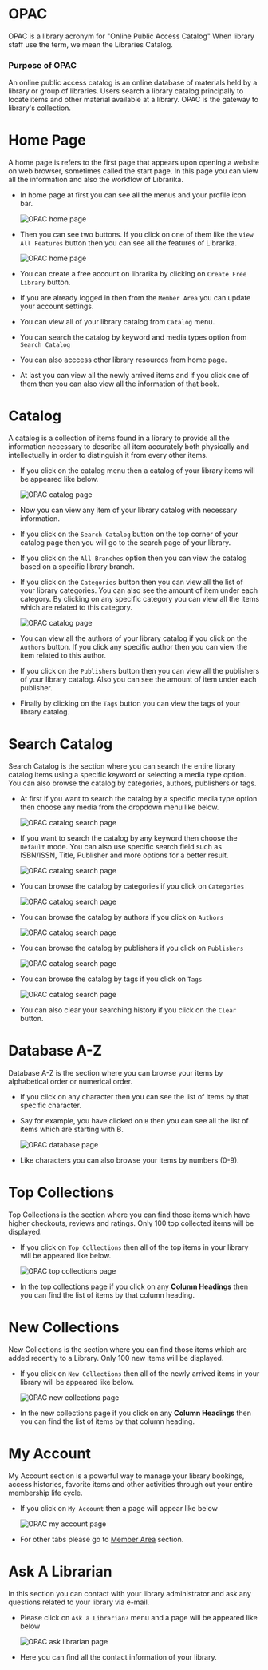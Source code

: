 # OPAC

OPAC is a library acronym for "Online Public Access Catalog" When library staff use the term, we mean the Libraries Catalog.

### Purpose of OPAC

An online public access catalog is an online database of materials held by a library or group of libraries. Users search a library catalog principally to locate items and other material available at a library. OPAC is the gateway to library's collection.

# Home Page

A home page is refers to the first page that appears upon opening a website on web browser, sometimes called the start page. In this page you can view all the information and also the workflow of Librarika.

* In home page at first you can see all the menus and your profile icon bar. 
	
	![OPAC home page](img/opac_home_menu.png)
   
* Then you can see two buttons. If you click on one of them like the `View All Features` button then you can see all the features of Librarika.

	![OPAC home page](img/opac_home_view_feature1.png)

* You can create a free account on librarika by clicking on `Create Free Library` button.
* If you are already logged in then from the `Member Area` you can update your account settings.
* You can view all of your library catalog from `Catalog` menu.
* You can search the catalog by keyword and media types option from `Search Catalog`
* You can also acccess other library resources from home page.
* At last you can view all the newly arrived items and if you click one of them then you can also view all the information of that book.

# Catalog

A catalog is a collection of items found in a library to provide all the information necessary to describe all item accurately both physically and intellectually in order to distinguish it from every other items.

* If you click on the catalog menu then a catalog of your library items will be appeared like below.

	![OPAC catalog page](img/opac_catalogs_page.png)

* Now you can view any item of your library catalog with necessary information.
* If you click on the `Search Catalog` button on the top corner of your catalog page then you will go to the search page of your library.
* If you click on the `All Branches` option then you can view the catalog based on a specific library branch. 
* If you click on the `Categories` button then you can view all the list of your library categories. You can also see the amount of item under each category. By clicking on any specific category you can view all the items which are related to this category.

	![OPAC catalog page](img/opac_categories_page.png)

* You can view all the authors of your library catalog if you click on the `Authors` button. If you click any specific author then you can view the item related to this author.
* If you click on the `Publishers` button then you can view all the publishers of your library catalog. Also you can see the amount of item under each publisher.
* Finally by clicking on the `Tags` button you can view the tags of your library catalog.


# Search Catalog

Search Catalog is the section where you can search the entire library catalog items using a specific keyword or selecting a media type option. You can also browse the catalog by categories, authors, publishers or tags.

* At first if you want to search the catalog by a specific media type option then choose any media from the dropdown menu like below.

	![OPAC catalog search page](img/opac_catalog_search_mediatype.png)

* If you want to search the catalog by any keyword then choose the `Default` mode. You can also use specific search field such as ISBN/ISSN, Title, Publisher and more options for a better result.

	![OPAC catalog search page](img/opac_catalog_search_keyword.png)

* You can browse the catalog by categories if you click on `Categories`

	![OPAC catalog search page](img/opac_catalog_search_categories.png)

* You can browse the catalog by authors if you click on `Authors`

	![OPAC catalog search page](img/opac_catalog_search_authors.png)

* You can browse the catalog by publishers if you click on `Publishers`

	![OPAC catalog search page](img/opac_catalog_search_publishers.png)

* You can browse the catalog by tags if you click on `Tags`

	![OPAC catalog search page](img/opac_catalog_search_tags.png)

* You can also clear your searching history if you click on the `Clear` button.


# Database A-Z

Database A-Z is the section where you can browse your items by alphabetical order or numerical order.

* If you click on any character then you can see the list of items by that specific character.
* Say for example, you have clicked on `B` then you can see all the list of items which are starting with B.

	![OPAC database page](img/opac_database_a-z.png)

* Like characters you can also browse your items by numbers (0-9).

# Top Collections

Top Collections is the section where you can find those items which have higher checkouts, reviews and ratings. Only 100 top collected items will be displayed.

* If you click on `Top Collections` then all of the top items in your library will be appeared like below.

 	![OPAC top collections page](img/opac_top_collection.png)

* In the top collections page if you click on any **Column Headings** then you can find the  list of items by that column heading.

# New Collections

New Collections is the section where you can find those items which are added recently to a Library. Only 100 new items will be displayed.

* If you click on `New Collections` then all of the newly arrived items in your library will be appeared like below.

 	![OPAC new collections page](img/opac_new_collection.png)

* In the new collections page if you click on any **Column Headings** then you can find the list of items by that column heading.


# My Account

My Account section is a powerful way to manage your library bookings, access histories, favorite items and other activities through out your entire membership life cycle.

* If you click on `My Account` then a page will appear like below

	![OPAC my account page](img/opac_my_account.png)

* For other tabs please go to [Member Area](member-area) section.

# Ask A Librarian

In this section you can contact with your library administrator and ask any questions related to your library via e-mail.

* Please click on `Ask a Librarian?` menu and a page will be appeared like below

	![OPAC ask librarian page](img/opac_ask_librarian.png)

* Here you can find all the contact information of your library.  